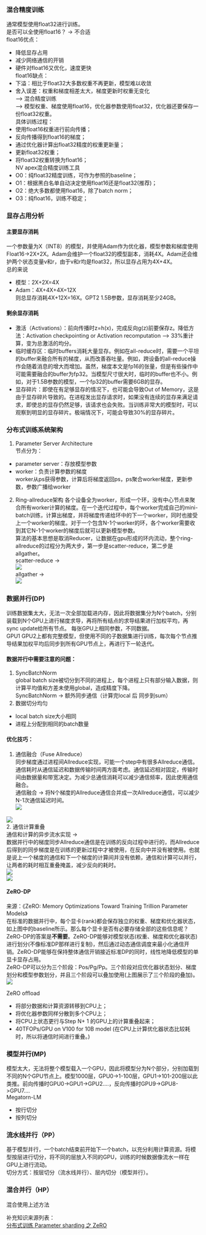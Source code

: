 ### 混合精度训练
通常模型使用float32进行训练。  
是否可以全使用float16？ -> 不合适  
float16优点：  
- 降低显存占用
- 减少网络通信的开销
- 硬件对float16又优化，速度更快  
float16缺点：  
- 下溢：相比于float32大多数权重不再更新，模型难以收敛
- 舍入误差：权重和梯度相差太大，梯度更新时权重无变化  
--> 混合精度训练  
--> 模型权重、梯度使用float16，优化器参数使用float32，优化器还要保存一份float32权重。  
具体训练过程：  
- 使用float16权重进行前向传播；
- 反向传播得到float16的梯度；
- 通过优化器计算出float32精度的权重更新量；
- 更新float32权重；
- 将float32权重转换为float16；  
NV apex混合精度训练工具
- O0：纯float32精度训练，可作为参照的baseline； ​
- O1：根据黑白名单自动决定使用float16还是float32(推荐)；
- O2：绝大多数都使用float16，除了batch norm；
- O3：纯float16，训练不稳定； 

### 显存占用分析
#### 主要显存消耗
一个参数量为X（INT8）的模型，并使用Adam作为优化器，模型参数和梯度使用Float16->2X+2X。Adam会维护一个float32的模型副本，消耗4X。Adam还会维护两个状态变量v和r，由于v和r均是float32，所以显存占用为4X+4X。  
总的来说  
- 模型：2X+2X=4X  
- Adam：4X+4X+4X=12X  
则总显存消耗4X+12X=16X。GPT2 1.5B参数，显存消耗至少24GB。  
#### 剩余显存消耗
- 激活（Activations）：前向传播时z=h(x)，完成反向g(z)前要保存z。降低方法：Activation checkpointing or Activation recomputation --> 33%重计算，变为总激活的均分。  
- 临时缓存区：临时buffers消耗大量显存。例如在all-reduce时，需要一个平坦的buffer来融合所有的梯度，从而改善吞吐量。例如，跨设备的all-reduce操作会随着消息的增大而增加。虽然，梯度本文是fp16的张量，但是有些操作中可能需要融合的buffer为fp32。当模型尺寸很大时，临时的buffer也不小。例如，对于1.5B参数的模型，一个fp32的buffer需要6GB的显存。
- 显存碎片：即使在有足够显存的情况下，也可能会导致Out of Memory，这是由于显存碎片导致的。在进程发出显存请求时，如果没有连续的显存来满足请求，即使总的显存仍然足够，该请求也会失败。当训练非常大的模型时，可以观察到明显的显存碎片。极端情况下，可能会导致30%的显存碎片。

### 分布式训练系统架构
1. Parameter Server Architecture  
节点分为：  
- parameter server：存放模型参数
- worker：负责计算参数的梯度  
worker从ps获得参数，计算后将梯度返回ps，ps聚合worker梯度，更新参数，参数广播给worker

2. Ring-allreduce架构
各个设备全为worker，形成一个环，没有中心节点来聚合所有worker计算的梯度。在一个迭代过程中，每个worker完成自己的mini-batch训练，计算出梯度，并将梯度传递给环中的下一个worker，同时也接受上一个worker的梯度。对于一个包含N-1个worker的环，各个worker需要收到其它N-1个worker的梯度后就可以更新模型参数。  
算法的基本思想是取消Reducer，让数据在gpu形成的环内流动，整个ring-allreduce的过程分为两大步，第一步是scatter-reduce，第二步是allgather。  
scatter-reduce ->  
![](https://img-blog.csdn.net/20180918142847567?watermark/2/text/aHR0cHM6Ly9ibG9nLmNzZG4ubmV0L3p3cWpveQ==/font/5a6L5L2T/fontsize/400/fill/I0JBQkFCMA==/dissolve/70)  
allgather ->  
![](https://img-blog.csdn.net/20180918143101598?watermark/2/text/aHR0cHM6Ly9ibG9nLmNzZG4ubmV0L3p3cWpveQ==/font/5a6L5L2T/fontsize/400/fill/I0JBQkFCMA==/dissolve/70)  


### 数据并行(DP)  
训练数据集太大，无法一次全部加载进内存，因此将数据集分为N个batch，分别装载到N个GPU上进行梯度求导，再将所有结点的求导结果进行加权平均，再sync update给所有节点。 
每张GPU上相同参数，不同数据。  
GPU1 GPU2上都有完整模型，但使用不同的子数据集进行训练，每次每个节点推导结果加权平均后同步到所有GPU节点上，再进行下一轮迭代。  
#### 数据并行中需要注意的问题：  
1. SyncBatchNorm  
global batch size被切分到不同的进程上，每个进程上只有部分输入数据，则计算平均值和方差未使用global，造成精度下降。  
SyncBatchNorm -> 额外同步通信（计算完local 后 同步到sum）  
2. 数据切分均匀  
- local batch size大小相同  
- 进程上分配到相同的batch数量  
#### 优化技巧：  
1. 通信融合（Fuse Allreduce）  
同步梯度通过进程间Allreduce实现，可能一个step中有很多Allreduce通信。  
通信耗时从通信延迟和数据传输时间两方面考虑。通信延迟相对固定，传输时间由数据量和带宽决定。为减少总通信消耗可以减少通信频率，因此使用通信融合。  
通信融合 -> 将N个梯度的Allreduce通信合并成一次Allreduce通信，可以减少N-1次通信延迟时间。  
![](https://pics6.baidu.com/feed/2e2eb9389b504fc28a9d8eb18f26561892ef6d4c.jpeg@f_auto?token=5d72c3ee2aba74914d906649d172c24b)  

![](https://pics1.baidu.com/feed/0823dd54564e9258fa7cee62f7796051cebf4ef2.jpeg@f_auto?token=e7ddb6efdeb541b997b42108be7a3971)  
2. 通信计算重叠  
通信和计算的异步流水实现 ->   
数据并行中的梯度同步Allreduce通信是在训练的反向过程中进行的，而Allreduce 后得到的同步梯度是在训练的更新过程中才被使用，在反向中并没有被使用。也就是说上一个梯度的通信和下一个梯度的计算间并没有依赖，通信和计算可以并行，让两者的耗时相互重叠掩盖，减少反向的耗时。  
![](https://pics2.baidu.com/feed/21a4462309f79052268e11e3670866c379cbd55b.jpeg@f_auto?token=ea597da756d0ba50f17907db3f22386b)  
![](https://pics5.baidu.com/feed/77094b36acaf2edd412003fee8ebb0e03b0193dd.jpeg@f_auto?token=fdb5f45d3b989e5a25af5c7287639311)  

#### ZeRO-DP
来源：《ZeRO: Memory Optimizations Toward Training Trillion Parameter Models》  
在标准的数据并行中，每个显卡(rank)都会保存独立的权重、梯度和优化器状态，如上图中的baseline所示。那么每个显卡是否有必要存储全部的这些信息呢？ZeRO-DP的答案是**不需要**。ZeRO-DP能够对模型状态(权重、梯度和优化器状态)进行划分(不像标准DP那样进行复制)，然后通过动态通信调度来最小化通信开销。ZeRO-DP能够在保持整体通信开销接近标准DP的同时，线性地降低模型的单显卡显存占用。  
ZeRO-DP可以分为三个阶段：Pos/Pg/Pp。三个阶段对应优化器状态划分、梯度划分和模型参数划分，并且三个阶段可以叠加使用(上图展示了三个阶段的叠加)。  
![](https://pic1.zhimg.com/80/v2-cee54b33e803d98fc0ddbbe341ec8ee8_720w.webp)  

ZeRO offload
- 将部分数据和计算资源转移到CPU上；
- 将优化器参数同样分散到多个CPU上；
- 将CPU上状态更行与Step N+ 1 的GPU上的计算重叠起来；
- 40TFOPs/GPU on V100 for 10B model (在CPU上计算优化器状态比较耗时，所以将通信时间进行重叠。)

### 模型并行(MP)
模型太大，无法将整个模型载入一个GPU，因此将模型分为N个部分，分别加载到不同的N个GPU节点上。模型1000层，GPU0->1-100层，GPU1->101-200层以此类推。前向传播时GPU0->GPU1->GPU2....，反向传播时GPU9->GPU8->GPU7....  
Megatorn-LM  
- 按行切分
- 按列切分  

### 流水线并行（PP）
基于模型并行，一个batch结束前开始下一个batch，以充分利用计算资源。将模型按层进行切分，将不同的层放入不同的GPU，训练的时候数据像流水一样在GPU上进行流动。  
切分方式：按层切分（流水线并行）、层内切分（模型并行）。  

### 混合并行（HP）
混合使用上述方法

补充知识来源列表：  
[分布式训练 Parameter sharding 之 ZeRO](https://www.cnblogs.com/rossiXYZ/p/15785669.html)

